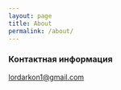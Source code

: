 ```yaml
---
layout: page
title: About
permalink: /about/
---
```





### Контактная информация

[lordarkon1@gmail.com](mailto:email@domain.com)
